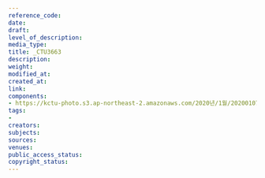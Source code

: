 ```yaml
---
reference_code: 
date: 
draft: 
level_of_description: 
media_type: 
title: _CTU3663
description: 
weight: 
modified_at: 
created_at: 
link: 
components:
- https://kctu-photo.s3.ap-northeast-2.amazonaws.com/2020년/1월/20200107_쌍용차지부+마지막+해고자+46명+사회적+합의에+따른+출근+투쟁/_CTU3663.jpg
tags:
- 
creators: 
subjects: 
sources: 
venues: 
public_access_status: 
copyright_status: 
---
```


